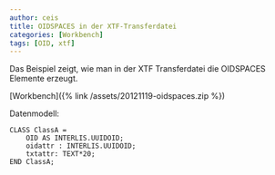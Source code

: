 ```yaml
---
author: ceis
title: OIDSPACES in der XTF-Transferdatei
categories: [Workbench]
tags: [OID, xtf]
---
```


Das Beispiel zeigt, wie man in der XTF Transferdatei die OIDSPACES Elemente erzeugt.

[Workbench]({% link /assets/20121119-oidspaces.zip %})


Datenmodell:

	CLASS ClassA =
		OID AS INTERLIS.UUIDOID;
		oidattr : INTERLIS.UUIDOID;
		txtattr: TEXT*20;
	END ClassA;


